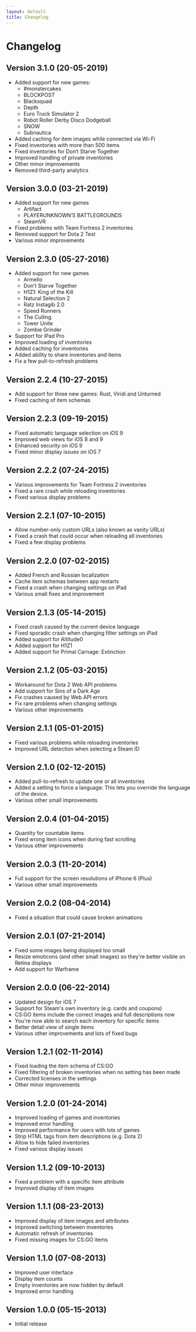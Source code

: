 ```yaml
---
layout: default
title: Changelog
---
```

Changelog
=========

## Version 3.1.0 (20-05-2019)

 * Added support for new games:
   * #monstercakes
   * BLOCKPOST
   * Blacksquad
   * Depth
   * Euro Truck Simulator 2
   * Robot Roller Derby Disco Dodgeball
   * SNOW
   * Subnautica
 * Added caching for item images while connected via Wi-Fi
 * Fixed inventories with more than 500 items
 * Fixed inventories for Don‘t Starve Together
 * Improved handling of private inventories
 * Other minor improvements
 * Removed third-party analytics

## Version 3.0.0 (03-21-2019)

 * Added support for new games
   * Artifact
   * PLAYERUNKNOWN‘S BATTLEGROUNDS
   * SteamVR
 * Fixed problems with Team Fortress 2 inventories
 * Removed support for Dota 2 Test
 * Various minor improvements

## Version 2.3.0 (05-27-2016)

 * Added support for new games
   * Armello
   * Don’t Starve Together
   * H1Z1: King of the Kill
   * Natural Selection 2
   * Ratz Instagib 2.0
   * Speed Runners
   * The Culling
   * Tower Unite
   * Zombie Grinder
 * Support for iPad Pro
 * Improved loading of inventories
 * Added caching for inventories
 * Added ability to share inventories and items
 * Fix a few pull-to-refresh problems

## Version 2.2.4 (10-27-2015)

 * Add support for three new games: Rust, Viridi and Unturned
 * Fixed caching of item schemas

## Version 2.2.3 (09-19-2015)

 * Fixed automatic language selection on iOS 9
 * Improved web views for iOS 8 and 9
 * Enhanced security on iOS 9
 * Fixed minor display issues on iOS 7

## Version 2.2.2 (07-24-2015)

 * Various improvements for Team Fortress 2 inventories
 * Fixed a rare crash while reloading inventories
 * Fixed various display problems

## Version 2.2.1 (07-10-2015)

 * Allow number-only custom URLs (also known as vanity URLs)
 * Fixed a crash that could occur when reloading all inventories
 * Fixed a few display problems

## Version 2.2.0 (07-02-2015)

 * Added French and Russian localization
 * Cache item schemas between app restarts
 * Fixed a crash when changing settings on iPad
 * Various small fixes and improvement

## Version 2.1.3 (05-14-2015)

 * Fixed crash caused by the current device language
 * Fixed sporadic crash when changing filter settings on iPad
 * Added support for Altitude0
 * Added support for H1Z1
 * Added support for Primal Carnage: Extinction

## Version 2.1.2 (05-03-2015)

 * Workaround for Dota 2 Web API problems
 * Add support for Sins of a Dark Age
 * Fix crashes caused by Web API errors
 * Fix rare problems when changing settings
 * Various other improvements

## Version 2.1.1 (05-01-2015)

 * Fixed various problems while reloading inventories
 * Improved URL detection when selecting a Steam ID

## Version 2.1.0 (02-12-2015)

 * Added pull-to-refresh to update one or all inventories
 * Added a setting to force a language: This lets you override the language of the device.
 * Various other small improvements

## Version 2.0.4 (01-04-2015)

 * Quantity for countable items
 * Fixed wrong item icons when during fast scrolling
 * Various other improvements

## Version 2.0.3 (11-20-2014)

 * Full support for the screen resolutions of iPhone 6 (Plus)
 * Various other small improvements

## Version 2.0.2 (08-04-2014)

  * Fixed a situation that could cause broken animations

## Version 2.0.1 (07-21-2014)

  * Fixed some images being displayed too small
  * Resize emoticons (and other small images) so they're better visible on
    Retina displays
  * Add support for Warframe

## Version 2.0.0 (06-22-2014)

 * Updated design for iOS 7
 * Support for Steam's own inventory (e.g. cards and coupons)
 * CS:GO items include the correct images and full descriptions now
 * You're now able to search each inventory for specific items
 * Better detail view of single items
 * Various other improvements and lots of fixed bugs

## Version 1.2.1 (02-11-2014)

 * Fixed loading the item schema of CS:GO
 * Fixed filtering of broken inventories when no setting has been made
 * Corrected licenses in the settings
 * Other minor improvements

## Version 1.2.0 (01-24-2014)

 * Improved loading of games and inventories
 * Improved error handling
 * Improved performance for users with lots of games
 * Strip HTML tags from item descriptions (e.g. Dota 2)
 * Allow to hide failed inventories
 * Fixed various display issues

## Version 1.1.2 (09-10-2013)

 * Fixed a problem with a specific item attribute
 * Improved display of item images

## Version 1.1.1 (08-23-2013)

 * Improved display of item images and attributes
 * Improved switching between inventories
 * Automatic refresh of inventories
 * Fixed missing images for CS:GO items

## Version 1.1.0 (07-08-2013)

 * Improved user interface
 * Display item counts
 * Empty inventories are now hidden by default
 * Improved error handling

## Version 1.0.0 (05-15-2013)

 * Initial release
